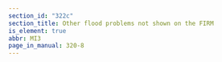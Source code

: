 ```yaml
---
section_id: "322c"
section_title: Other flood problems not shown on the FIRM
is_element: true
abbr: MI3
page_in_manual: 320-8
---
```

